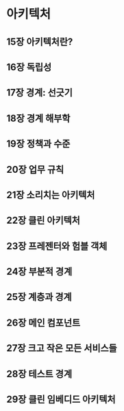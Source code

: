 # 아키텍처
## 15장 아키텍처란?
## 16장 독립성
## 17장 경계: 선긋기
## 18장 경계 해부학
## 19장 정책과 수준
## 20장 업무 규칙
## 21장 소리치는 아키텍처
## 22장 클린 아키텍처
## 23장 프레젠터와 험블 객체
## 24장 부분적 경계
## 25장 계층과 경계
## 26장 메인 컴포넌트
## 27장 크고 작은 모든 서비스들
## 28장 테스트 경계
## 29장 클린 임베디드 아키텍처